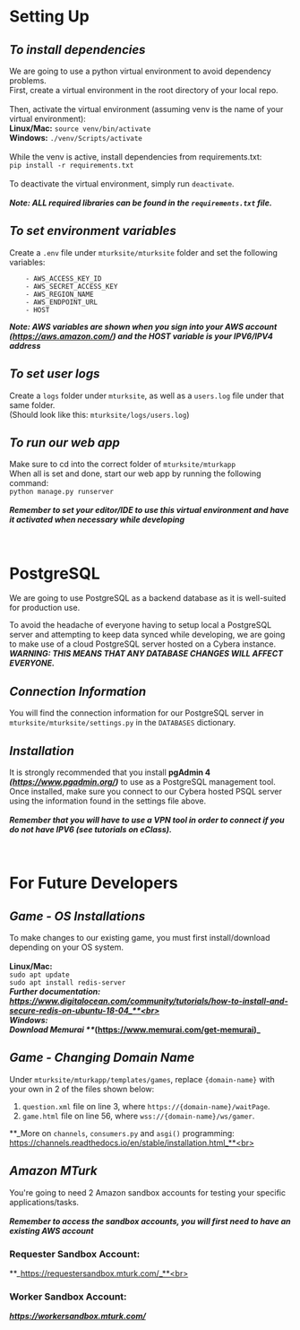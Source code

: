 # Setting Up

## _To install dependencies_
We are going to use a python virtual environment to avoid dependency problems.<br>
First, create a virtual environment in the root directory of your local repo.<br><br>
Then, activate the virtual environment (assuming venv is the name of your virtual environment):<br>
**Linux/Mac:** `source venv/bin/activate`<br>
**Windows:** `./venv/Scripts/activate`<br><br>
While the venv is active, install dependencies from requirements.txt:<br>
`pip install -r requirements.txt`<br><br>
To deactivate the virtual environment, simply run `deactivate`.<br><br>
**_Note: ALL required libraries can be found in the `requirements.txt` file._**

## _To set environment variables_
Create a `.env` file under `mturksite/mturksite` folder and set the following variables:

        - AWS_ACCESS_KEY_ID
        - AWS_SECRET_ACCESS_KEY
        - AWS_REGION_NAME
        - AWS_ENDPOINT_URL
        - HOST
**_Note: AWS variables are shown when you sign into your AWS account (https://aws.amazon.com/) and the HOST variable is your IPV6/IPV4 address_**

## _To set user logs_
Create a `logs` folder under `mturksite`, as well as a `users.log` file under that same folder.<br>
(Should look like this: `mturksite/logs/users.log`)

## _To run our web app_
Make sure to cd into the correct folder of `mturksite/mturkapp`<br>
When all is set and done, start our web app by running the following command:<br>
`python manage.py runserver`<br><br>
**_Remember to set your editor/IDE to use this virtual environment and have it activated when necessary while developing_**

<br>

# PostgreSQL

We are going to use PostgreSQL as a backend database as it is well-suited for production use.<br>

To avoid the headache of everyone having to setup local a PostgreSQL server and attempting to keep data synced while developing, we are going to make use of a cloud PostgreSQL server hosted on a Cybera instance. **_WARNING: THIS MEANS THAT ANY DATABASE CHANGES WILL AFFECT EVERYONE._**<br>

## _Connection Information_
You will find the connection information for our PostgreSQL server in `mturksite/mturksite/settings.py` in the `DATABASES` dictionary.

## _Installation_
It is strongly recommended that you install **pgAdmin 4** **_(https://www.pgadmin.org/)_** to use as a PostgreSQL management tool. Once installed, make sure you connect to our Cybera hosted PSQL server using the information found in the settings file above.<br><br>
**_Remember that you will have to use a VPN tool in order to connect if you do not have IPV6 (see tutorials on eClass)._**

<br>

# For Future Developers

## _Game - OS Installations_

To make changes to our existing game, you must first install/download depending on your OS system.<br><br>
**Linux/Mac:**<br>
`sudo apt update`<br>
`sudo apt install redis-server`<br>
**_Further documentation: https://www.digitalocean.com/community/tutorials/how-to-install-and-secure-redis-on-ubuntu-18-04_**<br><br>
**Windows:**<br>
Download Memurai **_(https://www.memurai.com/get-memurai)_**

## _Game - Changing Domain Name_
Under `mturksite/mturkapp/templates/games`, replace `{domain-name}` with your own in 2 of the files shown below:<br>

1. `question.xml` file on line 3, where `https://{domain-name}/waitPage`.<br>
2. `game.html` file on line 56, where `wss://{domain-name}/ws/gamer`.<br>

**_More on `channels`, `consumers.py` and `asgi()` programming: https://channels.readthedocs.io/en/stable/installation.html_**<br><br>

## _Amazon MTurk_
You're going to need 2 Amazon sandbox accounts for testing your specific applications/tasks.<br><br>
**_Remember to access the sandbox accounts, you will first need to have an existing AWS account_**
### Requester Sandbox Account:
**_https://requestersandbox.mturk.com/_**<br>
### Worker Sandbox Account:
**_https://workersandbox.mturk.com/_**
